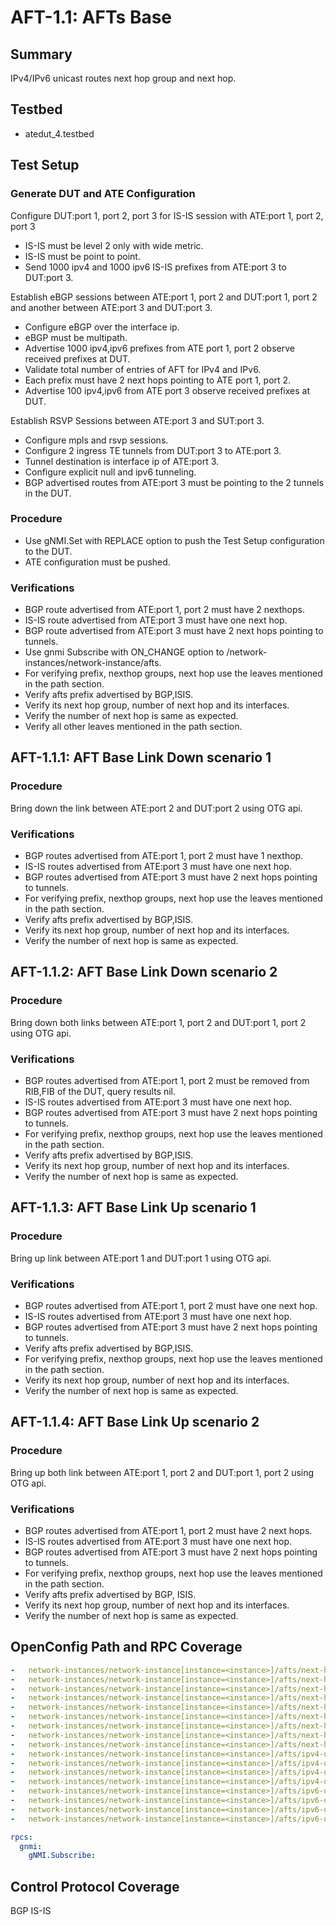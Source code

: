 # AFT-1.1: AFTs Base

## Summary

IPv4/IPv6 unicast routes next hop group and next hop.

## Testbed

* atedut_4.testbed

## Test Setup

### Generate DUT and ATE Configuration

Configure DUT:port 1, port 2, port 3 for IS-IS session with ATE:port 1, port 2, port 3

*   IS-IS must be level 2 only with wide metric.
*   IS-IS must be point to point.
*   Send 1000 ipv4 and 1000 ipv6 IS-IS prefixes from ATE:port 3 to DUT:port 3.

Establish eBGP sessions between ATE:port 1, port 2 and DUT:port 1, port 2 and another
between ATE:port 3 and DUT:port 3.

*   Configure eBGP over the interface ip.
*   eBGP must be multipath.
*   Advertise 1000 ipv4,ipv6 prefixes from ATE port 1, port 2 observe received prefixes at DUT.
*   Validate total number of entries of AFT for IPv4 and IPv6.
*   Each prefix must have 2 next hops pointing to ATE port 1, port 2.
*   Advertise 100 ipv4,ipv6 from ATE port 3 observe received prefixes at DUT.

Establish RSVP Sessions between ATE:port 3 and SUT:port 3.

*   Configure mpls and rsvp sessions.
*   Configure 2 ingress TE tunnels from DUT:port 3 to ATE:port 3.
*   Tunnel destination is interface ip of ATE:port 3.
*   Configure explicit null and ipv6 tunneling.
*   BGP advertised routes from ATE:port 3 must be pointing to the 2 tunnels in the DUT.

### Procedure

*   Use gNMI.Set with REPLACE option to push the Test Setup configuration to the DUT.
*   ATE configuration must be pushed.

### Verifications

*   BGP route advertised from ATE:port 1, port 2 must have 2 nexthops.
*   IS-IS route advertised from ATE:port 3 must have one next hop.
*   BGP route advertised from ATE:port 3 must have 2 next hops pointing to tunnels.
*   Use gnmi Subscribe with ON_CHANGE option to /network-instances/network-instance/afts.
*   For verifying prefix, nexthop groups, next hop use the leaves mentioned in the path section.
*   Verify afts prefix advertised by BGP,ISIS.
*   Verify its next hop group, number of next hop and its interfaces.
*   Verify the number of next hop is same as expected.
*   Verify all other leaves mentioned in the path section.


## AFT-1.1.1: AFT Base Link Down scenario 1

### Procedure

Bring down the link between ATE:port 2 and DUT:port 2 using OTG api.

### Verifications

*   BGP routes advertised from ATE:port 1, port 2 must have 1 nexthop.
*   IS-IS routes advertised from ATE:port 3 must have one next hop.
*   BGP routes advertised from ATE:port 3 must have 2 next hops pointing to tunnels.
*   For verifying prefix, nexthop groups, next hop use the leaves mentioned in the path section.
*   Verify afts prefix advertised by BGP,ISIS.
*   Verify its next hop group, number of next hop and its interfaces.
*   Verify the number of next hop is same as expected.

## AFT-1.1.2: AFT Base Link Down scenario 2

### Procedure

Bring down both links between ATE:port 1, port 2 and DUT:port 1, port 2 using OTG api.

### Verifications

*   BGP routes advertised from ATE:port 1, port 2 must be removed from RIB,FIB of the DUT, query results nil.
*   IS-IS routes advertised from ATE:port 3 must have one next hop.
*   BGP routes advertised from ATE:port 3 must have 2 next hops pointing to tunnels.
*   For verifying prefix, nexthop groups, next hop use the leaves mentioned in the path section.
*   Verify afts prefix advertised by BGP,ISIS.
*   Verify its next hop group, number of next hop and its interfaces.
*   Verify the number of next hop is same as expected.

## AFT-1.1.3: AFT Base Link Up scenario 1

### Procedure

Bring up link between ATE:port 1 and DUT:port 1 using OTG api.

### Verifications

*   BGP routes advertised from ATE:port 1, port 2 must have one next hop.
*   IS-IS routes advertised from ATE:port 3 must have one next hop.
*   BGP routes advertised from ATE:port 3 must have 2 next hops pointing to tunnels.
*   Verify afts prefix advertised by BGP,ISIS.
*   For verifying prefix, nexthop groups, next hop use the leaves mentioned in the path section.
*   Verify its next hop group, number of next hop and its interfaces.
*   Verify the number of next hop is same as expected.

## AFT-1.1.4: AFT Base Link Up scenario 2

### Procedure

Bring up both link between ATE:port 1, port 2 and DUT:port 1, port 2 using OTG api.

### Verifications

*   BGP routes advertised from ATE:port 1, port 2 must have 2 next hops.
*   IS-IS routes advertised from ATE:port 3 must have one next hop.
*   BGP routes advertised from ATE:port 3 must have 2 next hops pointing to tunnels.
*   For verifying prefix, nexthop groups, next hop use the leaves mentioned in the path section.
*   Verify afts prefix advertised by BGP, ISIS.
*   Verify its next hop group, number of next hop and its interfaces.
*   Verify the number of next hop is same as expected.

## OpenConfig Path and RPC Coverage

```yaml
-   network-instances/network-instance[instance=<instance>]/afts/next-hops/next-hop[hop_id=<hop_id>]
-   network-instances/network-instance[instance=<instance>]/afts/next-hops/next-hop[hop_id=<hop_id>]/index
-   network-instances/network-instance[instance=<instance>]/afts/next-hops/next-hop[hop_id=<hop_id>]/interface-ref/state/interface
-   network-instances/network-instance[instance=<instance>]/afts/next-hops/next-hop[hop_id=<hop_id>]/state/ip-address
-   network-instances/network-instance[instance=<instance>]/afts/next-hop-groups/next-hop-group[group_id=<group_id>]
-   network-instances/network-instance[instance=<instance>]/afts/next-hop-groups/next-hop-group[group_id=<group_id>]/state/id
-   network-instances/network-instance[instance=<instance>]/afts/next-hop-groups/next-hop-group[group_id=<group_id>]/id
-   network-instances/network-instance[instance=<instance>]/afts/next-hop-groups/next-hop-group[group_id=<group_id>]/next-hops/next-hop[hop_id=<hop_id>]/index
-   network-instances/network-instance[instance=<instance>]/afts/next-hop-groups/next-hop-group[group_id=<group_id>]/next-hops/next-hop[hop_id=<hop_id>]/state/weight
-   network-instances/network-instance[instance=<instance>]/afts/ipv4-unicast/ipv4-entry[ipv4_prefix=<ipv4_prefix>]
-   network-instances/network-instance[instance=<instance>]/afts/ipv4-unicast/ipv4-entry[ipv4_prefix=<ipv4_prefix>]/state/prefix
-   network-instances/network-instance[instance=<instance>]/afts/ipv4-unicast/ipv4-entry[ipv4_prefix=<ipv4_prefix>]/prefix
-   network-instances/network-instance[instance=<instance>]/afts/ipv4-unicast/ipv4-entry[ipv4_prefix=<ipv4_prefix>]/state/next-hop-group
-   network-instances/network-instance[instance=<instance>]/afts/ipv6-unicast/ipv6-entry[ipv6_prefix=<ipv6_prefix>]
-   network-instances/network-instance[instance=<instance>]/afts/ipv6-unicast/ipv6-entry[ipv6_prefix=<ipv6_prefix>]/state/prefix
-   network-instances/network-instance[instance=<instance>]/afts/ipv6-unicast/ipv6-entry[ipv6_prefix=<ipv6_prefix>]/prefix
-   network-instances/network-instance[instance=<instance>]/afts/ipv6-unicast/ipv6-entry[ipv6_prefix=<ipv6_prefix>]/state/next-hop-group

rpcs:
  gnmi:
    gNMI.Subscribe:
```

## Control Protocol Coverage

BGP
IS-IS

